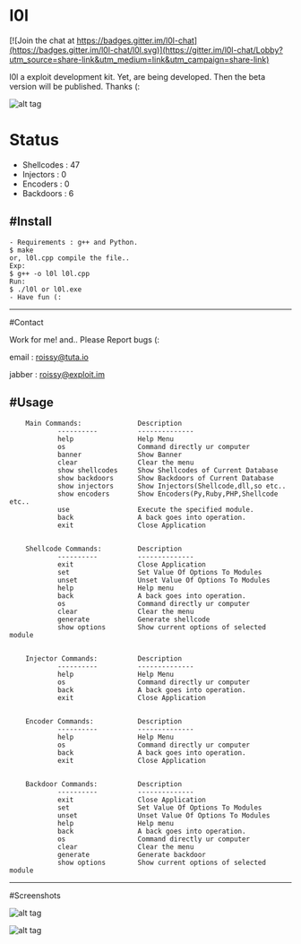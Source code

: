 # l0l

[![Join the chat at https://badges.gitter.im/l0l-chat](https://badges.gitter.im/l0l-chat/l0l.svg)](https://gitter.im/l0l-chat/Lobby?utm_source=share-link&utm_medium=link&utm_campaign=share-link)

l0l a exploit development kit. Yet, are being developed. Then the beta version will be published. Thanks (:

![alt tag](http://i.hizliresim.com/QQl1oV.gif)
 
# Status

- Shellcodes : 47
- Injectors  : 0
- Encoders   : 0
- Backdoors : 6
 
 
#Install
-----
	- Requirements : g++ and Python.
    $ make 
    or, l0l.cpp compile the file..
    Exp:
    $ g++ -o l0l l0l.cpp
    Run:
    $ ./l0l or l0l.exe
	- Have fun (:
    
-----

#Contact

Work for me! and.. Please Report bugs (:

email : roissy@tuta.io 

jabber : roissy@exploit.im


#Usage
-----

	    Main Commands:  	        Description
	            ----------          --------------
	            help                Help Menu
	            os                  Command directly ur computer
	            banner              Show Banner
	            clear               Clear the menu
	            show shellcodes     Show Shellcodes of Current Database
	            show backdoors      Show Backdoors of Current Database
	            show injectors      Show Injectors(Shellcode,dll,so etc..
	            show encoders       Show Encoders(Py,Ruby,PHP,Shellcode etc..
	            use                 Execute the specified module.
	            back                A back goes into operation.
	            exit                Close Application
	

		Shellcode Commands: 		Description		
				----------          --------------
				exit                Close Application
				set                 Set Value Of Options To Modules
				unset               Unset Value Of Options To Modules
				help                Help menu
				back                A back goes into operation.
				os                  Command directly ur computer
				clear               Clear the menu
				generate            Generate shellcode
				show options        Show current options of selected module
	
	            
		Injector Commands:			Description
	            ----------          --------------
	            help                Help Menu
	            os                  Command directly ur computer
	            back                A back goes into operation.
	            exit                Close Application
	            
	            
	    Encoder Commands:           Description
	            ----------          --------------
	            help                Help Menu
	            os                  Command directly ur computer
	            back                A back goes into operation.
	            exit                Close Application
	            
	            
		Backdoor Commands:          Description
	            ----------          --------------
	            exit                Close Application
	            set                 Set Value Of Options To Modules
	            unset               Unset Value Of Options To Modules
	            help                Help menu
	            back                A back goes into operation.
	            os                  Command directly ur computer
	            clear               Clear the menu
	            generate            Generate backdoor
	            show options        Show current options of selected module
	            
    
-----

#Screenshots

![alt tag](http://i.hizliresim.com/1Nk9vj.png)

![alt tag](http://i.hizliresim.com/oEgbo9.png)
